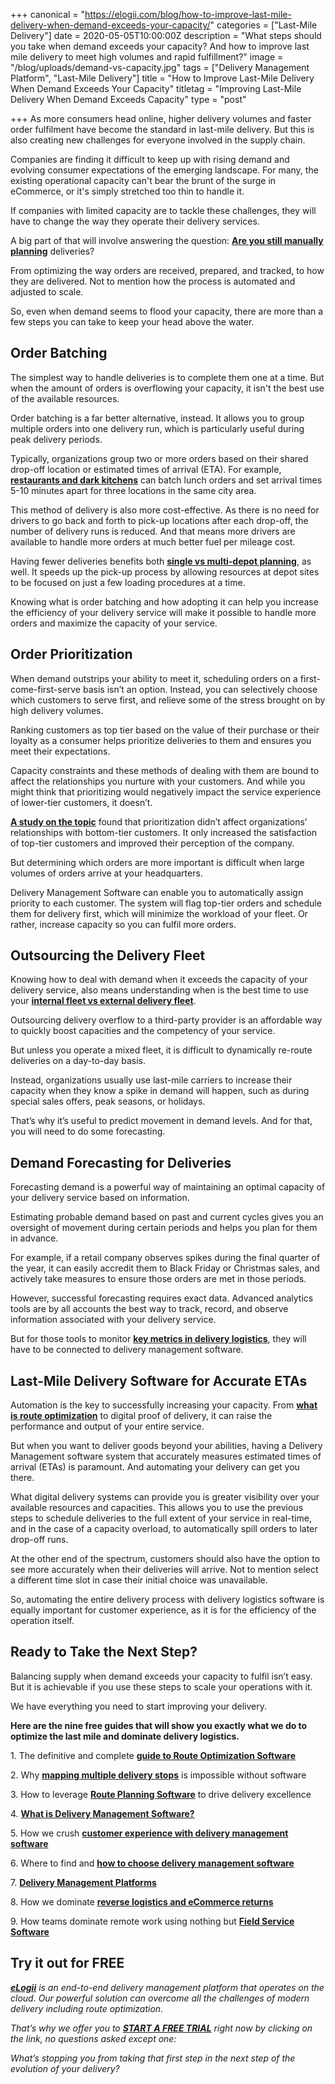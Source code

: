 +++
canonical = "https://elogii.com/blog/how-to-improve-last-mile-delivery-when-demand-exceeds-your-capacity/"
categories = ["Last-Mile Delivery"]
date = 2020-05-05T10:00:00Z
description = "What steps should you take when demand exceeds your capacity? And how to improve last mile delivery to meet high volumes and rapid fulfillment?"
image = "/blog/uploads/demand-vs-capacity.jpg"
tags = ["Delivery Management Platform", "Last-Mile Delivery"]
title = "How to Improve Last-Mile Delivery When Demand Exceeds Your Capacity"
titletag = "Improving Last-Mile Delivery When Demand Exceeds Capacity"
type = "post"

+++
As more consumers head online, higher delivery volumes and faster order fulfilment have become the standard in last-mile delivery. But this is also creating new challenges for everyone involved in the supply chain.

Companies are finding it difficult to keep up with rising demand and evolving consumer expectations of the emerging landscape. For many, the existing operational capacity can't bear the brunt of the surge in eCommerce, or it's simply stretched too thin to handle it.

If companies with limited capacity are to tackle these challenges, they will have to change the way they operate their delivery services.

A big part of that will involve answering the question: [**Are you still manually planning**](https://elogii.com/blog/are-you-still-planning-manually/ "Are you still manually planning deliveries") deliveries?

From optimizing the way orders are received, prepared, and tracked, to how they are delivered. Not to mention how the process is automated and adjusted to scale.

So, even when demand seems to flood your capacity, there are more than a few steps you can take to keep your head above the water.

## Order Batching

The simplest way to handle deliveries is to complete them one at a time. But when the amount of orders is overflowing your capacity, it isn't the best use of the available resources.

Order batching is a far better alternative, instead. It allows you to group multiple orders into one delivery run, which is particularly useful during peak delivery periods.

Typically, organizations group two or more orders based on their shared drop-off location or estimated times of arrival (ETA). For example, [**restaurants and dark kitchens**](https://elogii.com/industries/restaurants-dark-kitchens) can batch lunch orders and set arrival times 5-10 minutes apart for three locations in the same city area.

This method of delivery is also more cost-effective. As there is no need for drivers to go back and forth to pick-up locations after each drop-off, the number of delivery runs is reduced. And that means more drivers are available to handle more orders at much better fuel per mileage cost.

Having fewer deliveries benefits both [**single vs multi-depot planning**](https://elogii.com/blog/planning-at-depot-level-vs-multi-depot-planning/ "single vs multi-depot planning"), as well. It speeds up the pick-up process by allowing resources at depot sites to be focused on just a few loading procedures at a time.

Knowing what is order batching and how adopting it can help you increase the efficiency of your delivery service will make it possible to handle more orders and maximize the capacity of your service.

## Order Prioritization

When demand outstrips your ability to meet it, scheduling orders on a first-come-first-serve basis isn’t an option. Instead, you can selectively choose which customers to serve first, and relieve some of the stress brought on by high delivery volumes.

Ranking customers as top tier based on the value of their purchase or their loyalty as a consumer helps prioritize deliveries to them and ensures you meet their expectations.

Capacity constraints and these methods of dealing with them are bound to affect the relationships you nurture with your customers. And while you might think that prioritizing would negatively impact the service experience of lower-tier customers, it doesn’t.

[**A study on the topic**](https://www.researchgate.net/publication/247837098_Customer_Prioritization_Does_It_Pay_Off_and_How_Should_It_Be_Implemented) found that prioritization didn’t affect organizations’ relationships with bottom-tier customers. It only increased the satisfaction of top-tier customers and improved their perception of the company.

But determining which orders are more important is difficult when large volumes of orders arrive at your headquarters.

Delivery Management Software can enable you to automatically assign priority to each customer. The system will flag top-tier orders and schedule them for delivery first, which will minimize the workload of your fleet. Or rather, increase capacity so you can fulfil more orders.

## Outsourcing the Delivery Fleet

Knowing how to deal with demand when it exceeds the capacity of your delivery service, also means understanding when is the best time to use your [**internal fleet vs external delivery fleet**](https://elogii.com/blog/internal-vs-external-delivery-fleet-everything-you-need-to-know/ "internal vs external delivery fleet").

Outsourcing delivery overflow to a third-party provider is an affordable way to quickly boost capacities and the competency of your service.

But unless you operate a mixed fleet, it is difficult to dynamically re-route deliveries on a day-to-day basis.

Instead, organizations usually use last-mile carriers to increase their capacity when they know a spike in demand will happen, such as during special sales offers, peak seasons, or holidays.

That’s why it’s useful to predict movement in demand levels. And for that, you will need to do some forecasting.

## Demand Forecasting for Deliveries

Forecasting demand is a powerful way of maintaining an optimal capacity of your delivery service based on information.

Estimating probable demand based on past and current cycles gives you an oversight of movement during certain periods and helps you plan for them in advance.

For example, if a retail company observes spikes during the final quarter of the year, it can easily accredit them to Black Friday or Christmas sales, and actively take measures to ensure those orders are met in those periods.

However, successful forecasting requires exact data. Advanced analytics tools are by all accounts the best way to track, record, and observe information associated with your delivery service.

But for those tools to monitor [**key metrics in delivery logistics**](https://elogii.com/blog/7-key-metrics-in-delivery-logistics-to-measure-for-success/ "key metrics in delivery logistics"), they will have to be connected to delivery management software.

## Last-Mile Delivery Software for Accurate ETAs

Automation is the key to successfully increasing your capacity. From [**what is route optimization**](https://elogii.com/blog/what-is-route-optimization-and-why-you-need-it/ "what is route optimization") to digital proof of delivery, it can raise the performance and output of your entire service.

But when you want to deliver goods beyond your abilities, having a Delivery Management software system that accurately measures estimated times of arrival (ETAs) is paramount. And automating your delivery can get you there.

What digital delivery systems can provide you is greater visibility over your available resources and capacities. This allows you to use the previous steps to schedule deliveries to the full extent of your service in real-time, and in the case of a capacity overload, to automatically spill orders to later drop-off runs.

At the other end of the spectrum, customers should also have the option to see more accurately when their deliveries will arrive. Not to mention select a different time slot in case their initial choice was unavailable.

So, automating the entire delivery process with delivery logistics software is equally important for customer experience, as it is for the efficiency of the operation itself.

## Ready to Take the Next Step?

Balancing supply when demand exceeds your capacity to fulfil isn’t easy. But it is achievable if you use these steps to scale your operations with it.

We have everything you need to start improving your delivery.

**Here are the nine free guides that will show you exactly what we do to optimize the last mile and dominate delivery logistics.**

1\. The definitive and complete [**guide to Route Optimization Software**](https://elogii.com/blog/guide-to-route-optimization-software/ "guide to route optimization software")

2\. Why [**mapping multiple delivery stops**](https://elogii.com/blog/mapping-multiple-delivery-stops/ "mapping multiple delivery stops") is impossible without software

3\. How to leverage [**Route Planning Software**](https://elogii.com/blog/how-route-planning-software-improves-delivery/ "route planning software") to drive delivery excellence

4\. [**What is Delivery Management Software?**](https://elogii.com/blog/what-is-delivery-management-software/ "what is delivery management software")

5\. How we crush [**customer experience with delivery management software**](https://elogii.com/blog/delivery-management-software-and-customer-experience/ "customer experience and delivery management software")

6\. Where to find and [**how to choose delivery management software**](https://elogii.com/blog/how-to-choose-delivery-management-software/ "how to choose delivery management software")

7\. [**Delivery Management Platforms**](https://elogii.com/blog/delivery-management-platforms/ "delivery management platforms")

8\. How we dominate [**reverse logistics and eCommerce returns**](https://elogii.com/blog/reverse-logistics-and-ecommerce-returns/ "reverse logistics and ecommerce returns")

9\. How teams dominate remote work using nothing but [**Field Service Software**](https://elogii.com/blog/how-do-you-successfully-manage-your-field-service-using-software/ "field service software")

## Try it out for FREE

[**_eLogii_**](https://elogii.com/) _is an end-to-end delivery management platform that operates on the cloud. Our powerful solution can overcome all the challenges of modern delivery including route optimization._

_That’s why we offer you to_ [**_START A FREE TRIAL_**](https://elogii.com/book-demo) _right now by clicking on the link, no questions asked except one:_

_What’s stopping you from taking that first step in the next step of the evolution of your delivery?_